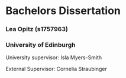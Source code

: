 # Bachelors Dissertation 

### Lea Opitz (s1757963)
### University of Edinburgh

University supervisor: Isla Myers-Smith

External Supervisor: Cornelia Straubinger
